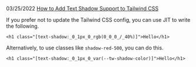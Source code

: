 03/25/2022
[How to Add Text Shadow Support to Tailwind CSS](https://www.hyperui.dev/blog/text-shadow-with-tailwindcss)

If you prefer not to update the Tailwind CSS config, you can use JIT to write the following.

```
<h1 class="[text-shadow:_0_1px_0_rgb(0_0_0_/_40%)]">Hello</h1>
```

Alternatively, to use classes like `shadow-red-500`, you can do this.

```
<h1 class="[text-shadow:_0_1px_0_var(--tw-shadow-color)]">Hello</h1>
```